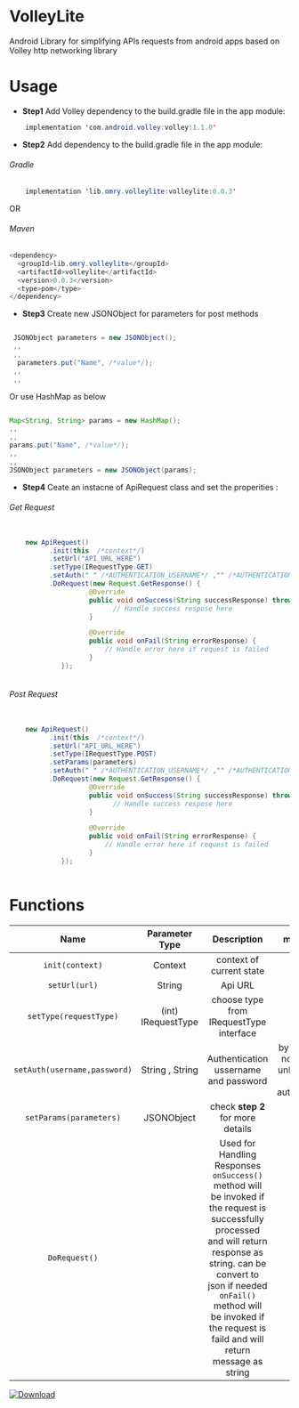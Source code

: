 # VolleyLite
Android Library for simplifying APIs requests from android apps based on Volley http networking library

# Usage

- **Step1**  Add Volley   dependency to the build.gradle file in the app module:
```java
    implementation 'com.android.volley:volley:1.1.0'
```
- **Step2**  Add dependency to the build.gradle file in the app module:

###### Gradle 



```java
    implementation 'lib.omry.volleylite:volleylite:0.0.3'
```
OR
###### Maven 

```java
<dependency>
  <groupId>lib.omry.volleylite</groupId>
  <artifactId>volleylite</artifactId>
  <version>0.0.3</version>
  <type>pom</type>
</dependency>
```


- **Step3**  Create new JSONObject for parameters for post methods
```java

 JSONObject parameters = new JSONObject();
 ,,
 ,,
  parameters.put("Name", /*value*/);
 ,,
 ,,
```
Or use HashMap as below

```java

Map<String, String> params = new HashMap();
,,
,,
params.put("Name", /*value*/);
,,
,,
JSONObject parameters = new JSONObject(params);

```



- **Step4** Ceate an instacne of ApiRequest class and set the properities :


###### Get Request 
```java
          
    new ApiRequest()
          .init(this  /*context*/)
          .setUrl("API_URL_HERE")
          .setType(IRequestType.GET)
          .setAuth(" " /*AUTHENTICATION_USERNAME*/ ,"" /*AUTHENTICATION_PASSWORD*/)
          .DoRequest(new Request.GetResponse() {
                    @Override
                    public void onSuccess(String successResponse) throws JSONException {
                          // Handle success respose here
                    }

                    @Override
                    public void onFail(String errorResponse) {
                        // Handle error here if request is failed
                    }
             });
                
 ```
###### Post Request 

```java
          
    new ApiRequest()
          .init(this  /*context*/)
          .setUrl("API_URL_HERE")
          .setType(IRequestType.POST)
          .setParams(parameters)
          .setAuth(" " /*AUTHENTICATION_USERNAME*/ ,"" /*AUTHENTICATION_PASSWORD*/)
          .DoRequest(new Request.GetResponse() {
                    @Override
                    public void onSuccess(String successResponse) throws JSONException {
                          // Handle success respose here
                    }

                    @Override
                    public void onFail(String errorResponse) {
                        // Handle error here if request is failed
                    }
             });
                
 ```


# Functions
| Name      |  Parameter Type  | Description   |    mandatory | 
|  :---:   |  :----------:  |   :---:  |:---:  |
|`init(context)` | Context  |  context of current state    |YES|
|`setUrl(url)`    | String |  Api URL|YES|
|`setType(requestType)`    | (int) IRequestType |  choose type from IRequestType interface|YES|
|`setAuth(username,password)`    | String , String  |  Authentication ussername and password |by default it's not required unless the api need authentication|
|`setParams(parameters)`    | JSONObject  |  check **step 2** for more details| no 
|`DoRequest()`    |   |  Used for Handling Responses  <br> `onSuccess()`  method will be invoked if the request is successfully processed  and  will return response as string. can be convert to json if needed  <br>`onFail()` method will be invoked if the request is faild and will return message as string| YES |



[ ![Download](https://api.bintray.com/packages/omary/maven/VolleyLites/images/download.svg) ](https://bintray.com/omary/maven/VolleyLites/_latestVersion)

